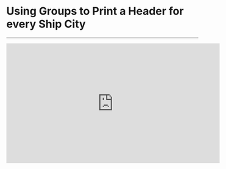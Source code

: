 ﻿# Using Groups to Print a Header for every Ship City

---
<iframe width="560" height="315" src="https://www.youtube.com/embed/YLe2IfL5dOM?list=PL1DEQjXG2xnLss44EgCJq1bAM-Blgf2jd" frameborder="0" allowfullscreen></iframe>